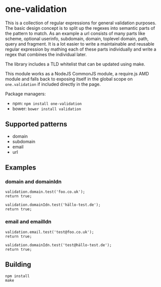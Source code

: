 # one-validation

This is a collection of regular expressions for general validation purposes.
The basic design concept is to split up the regexes into semantic parts of the pattern to match.
As an example a url consists of many parts like scheme, optional userinfo, subdomain, domain, toplevel domain, path, query and fragment.
It is a lot easier to write a maintainable and reusable regular expression by mathing each of these parts individually and write a regex that combines the individual later.

The library includes a TLD whitelist that can be updated using make.

This module works as a NodeJS CommonJS module, a require.js AMD module and falls back to exposing itself in the global scope on `one.validation` if included directly in the page.

Package managers:
* npm: `npm install one-validation`
* bower: `bower install validation`

## Supported patterns

* domain
* subdomain
* email
* url

## Examples

### domain and domainIdn

```
validation.domain.test('foo.co.uk');
return true;
```

```
validation.domainIdn.test('hällo-test.de');
return true;
```

### email and emailIdn

```
validation.email.test('test@foo.co.uk');
return true;
```

```
validation.domainIdn.test('test@hällo-test.de');
return true;
```

## Building

```
npm install
make
```
